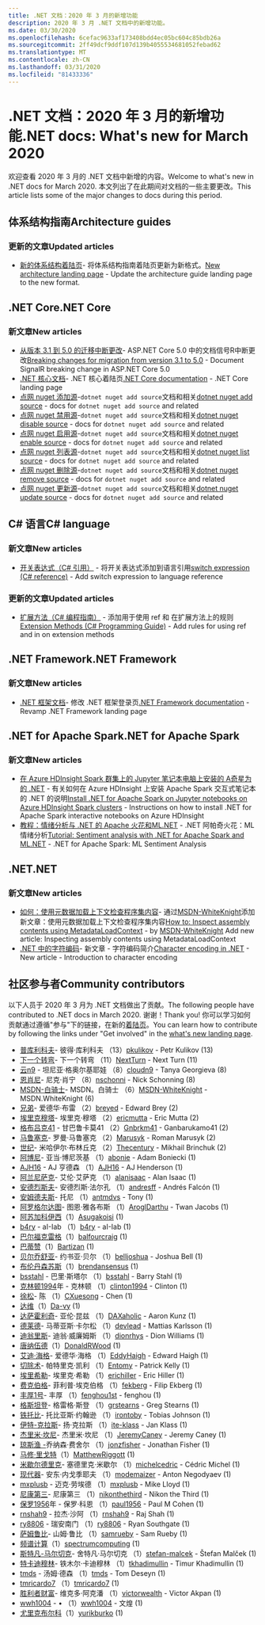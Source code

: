 ```yaml
---
title: .NET 文档：2020 年 3 月的新增功能
description: 2020 年 3 月 .NET 文档中的新增功能。
ms.date: 03/30/2020
ms.openlocfilehash: 6cefac9633af173408bdd4ec05bc604c85bdb26a
ms.sourcegitcommit: 2ff49dcf9ddf107d139b4055534681052febad62
ms.translationtype: MT
ms.contentlocale: zh-CN
ms.lasthandoff: 03/31/2020
ms.locfileid: "81433336"
---
```

# <a name="net-docs-whats-new-for-march-2020"></a><span data-ttu-id="cc516-103">.NET 文档：2020 年 3 月的新增功能</span><span class="sxs-lookup"><span data-stu-id="cc516-103">.NET docs: What's new for March 2020</span></span>

<span data-ttu-id="cc516-104">欢迎查看 2020 年 3 月的 .NET 文档中新增的内容。</span><span class="sxs-lookup"><span data-stu-id="cc516-104">Welcome to what's new in .NET docs for March 2020.</span></span> <span data-ttu-id="cc516-105">本文列出了在此期间对文档的一些主要更改。</span><span class="sxs-lookup"><span data-stu-id="cc516-105">This article lists some of the major changes to docs during this period.</span></span>

## <a name="architecture-guides"></a><span data-ttu-id="cc516-106">体系结构指南</span><span class="sxs-lookup"><span data-stu-id="cc516-106">Architecture guides</span></span>

### <a name="updated-articles"></a><span data-ttu-id="cc516-107">更新的文章</span><span class="sxs-lookup"><span data-stu-id="cc516-107">Updated articles</span></span>

- <span data-ttu-id="cc516-108">[新的体系结构着陆页](../architecture/index.yml)- 将体系结构指南着陆页更新为新格式。</span><span class="sxs-lookup"><span data-stu-id="cc516-108">[New architecture landing page](../architecture/index.yml) - Update the architecture guide landing page to the new format.</span></span>

## <a name="net-core"></a><span data-ttu-id="cc516-109">.NET Core</span><span class="sxs-lookup"><span data-stu-id="cc516-109">.NET Core</span></span>

### <a name="new-articles"></a><span data-ttu-id="cc516-110">新文章</span><span class="sxs-lookup"><span data-stu-id="cc516-110">New articles</span></span>

- <span data-ttu-id="cc516-111">[从版本 3.1 到 5.0 的迁移中断更改](../core/compatibility/3.1-5.0.md)- ASP.NET Core 5.0 中的文档信号R中断更改</span><span class="sxs-lookup"><span data-stu-id="cc516-111">[Breaking changes for migration from version 3.1 to 5.0](../core/compatibility/3.1-5.0.md) - Document SignalR breaking change in ASP.NET Core 5.0</span></span>
- <span data-ttu-id="cc516-112">[.NET 核心文档](../core/index.yml)- .NET 核心着陆页</span><span class="sxs-lookup"><span data-stu-id="cc516-112">[.NET Core documentation](../core/index.yml) - .NET Core landing page</span></span>
- <span data-ttu-id="cc516-113">[点网 nuget 添加源](../core/tools/dotnet-nuget-add-source.md)-`dotnet nuget add source`文档和相关</span><span class="sxs-lookup"><span data-stu-id="cc516-113">[dotnet nuget add source](../core/tools/dotnet-nuget-add-source.md) - docs for `dotnet nuget add source` and related</span></span>
- <span data-ttu-id="cc516-114">[点网 nuget 禁用源](../core/tools/dotnet-nuget-disable-source.md)-`dotnet nuget add source`文档和相关</span><span class="sxs-lookup"><span data-stu-id="cc516-114">[dotnet nuget disable source](../core/tools/dotnet-nuget-disable-source.md) - docs for `dotnet nuget add source` and related</span></span>
- <span data-ttu-id="cc516-115">[点网 nuget 启用源](../core/tools/dotnet-nuget-enable-source.md)-`dotnet nuget add source`文档和相关</span><span class="sxs-lookup"><span data-stu-id="cc516-115">[dotnet nuget enable source](../core/tools/dotnet-nuget-enable-source.md) - docs for `dotnet nuget add source` and related</span></span>
- <span data-ttu-id="cc516-116">[点网 nuget 列表源](../core/tools/dotnet-nuget-list-source.md)-`dotnet nuget add source`文档和相关</span><span class="sxs-lookup"><span data-stu-id="cc516-116">[dotnet nuget list source](../core/tools/dotnet-nuget-list-source.md) - docs for `dotnet nuget add source` and related</span></span>
- <span data-ttu-id="cc516-117">[点网 nuget 删除源](../core/tools/dotnet-nuget-remove-source.md)-`dotnet nuget add source`文档和相关</span><span class="sxs-lookup"><span data-stu-id="cc516-117">[dotnet nuget remove source](../core/tools/dotnet-nuget-remove-source.md) - docs for `dotnet nuget add source` and related</span></span>
- <span data-ttu-id="cc516-118">[点网 nuget 更新源](../core/tools/dotnet-nuget-update-source.md)-`dotnet nuget add source`文档和相关</span><span class="sxs-lookup"><span data-stu-id="cc516-118">[dotnet nuget update source](../core/tools/dotnet-nuget-update-source.md) - docs for `dotnet nuget add source` and related</span></span>

## <a name="c-language"></a><span data-ttu-id="cc516-119">C# 语言</span><span class="sxs-lookup"><span data-stu-id="cc516-119">C# language</span></span>

### <a name="new-articles"></a><span data-ttu-id="cc516-120">新文章</span><span class="sxs-lookup"><span data-stu-id="cc516-120">New articles</span></span>

- <span data-ttu-id="cc516-121">[开关表达式（C# 引用）](../csharp/language-reference/operators/switch-expression.md) - 将开关表达式添加到语言引用</span><span class="sxs-lookup"><span data-stu-id="cc516-121">[switch expression (C# reference)](../csharp/language-reference/operators/switch-expression.md) - Add switch expression to language reference</span></span>

### <a name="updated-articles"></a><span data-ttu-id="cc516-122">更新的文章</span><span class="sxs-lookup"><span data-stu-id="cc516-122">Updated articles</span></span>

- <span data-ttu-id="cc516-123">[扩展方法（C# 编程指南）](../csharp/programming-guide/classes-and-structs/extension-methods.md) - 添加用于使用 ref 和 在扩展方法上的规则</span><span class="sxs-lookup"><span data-stu-id="cc516-123">[Extension Methods (C# Programming Guide)](../csharp/programming-guide/classes-and-structs/extension-methods.md) - Add rules for using ref and in on extension methods</span></span>

## <a name="net-framework"></a><span data-ttu-id="cc516-124">.NET Framework</span><span class="sxs-lookup"><span data-stu-id="cc516-124">.NET Framework</span></span>

### <a name="new-articles"></a><span data-ttu-id="cc516-125">新文章</span><span class="sxs-lookup"><span data-stu-id="cc516-125">New articles</span></span>

- <span data-ttu-id="cc516-126">[.NET 框架文档](../framework/index.yml)- 修改 .NET 框架登录页</span><span class="sxs-lookup"><span data-stu-id="cc516-126">[.NET Framework documentation](../framework/index.yml) - Revamp .NET Framework landing page</span></span>

## <a name="net-for-apache-spark"></a><span data-ttu-id="cc516-127">.NET for Apache Spark</span><span class="sxs-lookup"><span data-stu-id="cc516-127">.NET for Apache Spark</span></span>

### <a name="new-articles"></a><span data-ttu-id="cc516-128">新文章</span><span class="sxs-lookup"><span data-stu-id="cc516-128">New articles</span></span>

- <span data-ttu-id="cc516-129">[在 Azure HDInsight Spark 群集上的 Jupyter 笔记本电脑上安装的 A奇星为的 .NET](../spark/how-to-guides/hdinsight-notebook-installation.md) - 有关如何在 Azure HDInsight 上安装 Apache Spark 交互式笔记本的 .NET 的说明</span><span class="sxs-lookup"><span data-stu-id="cc516-129">[Install .NET for Apache Spark on Jupyter notebooks on Azure HDInsight Spark clusters](../spark/how-to-guides/hdinsight-notebook-installation.md) - Instructions on how to install .NET for Apache Spark interactive notebooks on Azure HDInsight</span></span>
- <span data-ttu-id="cc516-130">[教程：情绪分析与 .NET 的 Apache 火花和ML.NET](../spark/tutorials/ml-sentment-analysis.md) - .NET 阿帕奇火花：ML 情绪分析</span><span class="sxs-lookup"><span data-stu-id="cc516-130">[Tutorial: Sentiment analysis with .NET for Apache Spark and ML.NET](../spark/tutorials/ml-sentment-analysis.md) - .NET for Apache Spark: ML Sentiment Analysis</span></span>

## <a name="net"></a><span data-ttu-id="cc516-131">.NET</span><span class="sxs-lookup"><span data-stu-id="cc516-131">.NET</span></span>

### <a name="new-articles"></a><span data-ttu-id="cc516-132">新文章</span><span class="sxs-lookup"><span data-stu-id="cc516-132">New articles</span></span>

- <span data-ttu-id="cc516-133">[如何：使用元数据加载上下文检查程序集内容](../standard/assembly/inspect-contents-using-metadataloadcontext.md)- 通过[MSDN-WhiteKnight](https://github.com/MSDN-WhiteKnight)添加新文章：使用元数据加载上下文检查程序集内容</span><span class="sxs-lookup"><span data-stu-id="cc516-133">[How to: Inspect assembly contents using MetadataLoadContext](../standard/assembly/inspect-contents-using-metadataloadcontext.md) - by [MSDN-WhiteKnight](https://github.com/MSDN-WhiteKnight) Add new article: Inspecting assembly contents using MetadataLoadContext</span></span>
- <span data-ttu-id="cc516-134">[.NET 中的字符编码](../standard/base-types/character-encoding-introduction.md)- 新文章 - 字符编码简介</span><span class="sxs-lookup"><span data-stu-id="cc516-134">[Character encoding in .NET](../standard/base-types/character-encoding-introduction.md) - New article - Introduction to character encoding</span></span>

## <a name="community-contributors"></a><span data-ttu-id="cc516-135">社区参与者</span><span class="sxs-lookup"><span data-stu-id="cc516-135">Community contributors</span></span>

<span data-ttu-id="cc516-136">以下人员于 2020 年 3 月为 .NET 文档做出了贡献。</span><span class="sxs-lookup"><span data-stu-id="cc516-136">The following people have contributed to .NET docs in March 2020.</span></span> <span data-ttu-id="cc516-137">谢谢！</span><span class="sxs-lookup"><span data-stu-id="cc516-137">Thank you!</span></span> <span data-ttu-id="cc516-138">你可以学习如何贡献通过遵循"参与"下的链接，在新的[着陆页](index.yml)。</span><span class="sxs-lookup"><span data-stu-id="cc516-138">You can learn how to contribute by following the links under "Get involved" in the [what's new landing page](index.yml).</span></span>

- <span data-ttu-id="cc516-139">[普库利科夫](https://github.com/pkulikov)- 彼得·库利科夫 （13）</span><span class="sxs-lookup"><span data-stu-id="cc516-139">[pkulikov](https://github.com/pkulikov) - Petr Kulikov (13)</span></span>
- <span data-ttu-id="cc516-140">[下一个转弯](https://github.com/NextTurn)- 下一个转弯 （11）</span><span class="sxs-lookup"><span data-stu-id="cc516-140">[NextTurn](https://github.com/NextTurn) - Next Turn (11)</span></span>
- <span data-ttu-id="cc516-141">[云n9](https://github.com/cloudn9) - 坦尼亚·格奥尔基耶娃 （8）</span><span class="sxs-lookup"><span data-stu-id="cc516-141">[cloudn9](https://github.com/cloudn9) - Tanya Georgieva (8)</span></span>
- <span data-ttu-id="cc516-142">[恩肖尼](https://github.com/nschonni)- 尼克·肖宁 （8）</span><span class="sxs-lookup"><span data-stu-id="cc516-142">[nschonni](https://github.com/nschonni) - Nick Schonning (8)</span></span>
- <span data-ttu-id="cc516-143">[MSDN-白骑士](https://github.com/MSDN-WhiteKnight)- MSDN。白骑士 （6）</span><span class="sxs-lookup"><span data-stu-id="cc516-143">[MSDN-WhiteKnight](https://github.com/MSDN-WhiteKnight) - MSDN.WhiteKnight (6)</span></span>
- <span data-ttu-id="cc516-144">[兄弟](https://github.com/breyed)- 爱德华·布雷 （2）</span><span class="sxs-lookup"><span data-stu-id="cc516-144">[breyed](https://github.com/breyed) - Edward Brey (2)</span></span>
- <span data-ttu-id="cc516-145">[埃里克穆塔](https://github.com/ericmutta)- 埃里克·穆塔 （2）</span><span class="sxs-lookup"><span data-stu-id="cc516-145">[ericmutta](https://github.com/ericmutta) - Eric Mutta (2)</span></span>
- <span data-ttu-id="cc516-146">[格布吕克41](https://github.com/Gnbrkm41) - 甘巴鲁卡莫41 （2）</span><span class="sxs-lookup"><span data-stu-id="cc516-146">[Gnbrkm41](https://github.com/Gnbrkm41) - Ganbarukamo41 (2)</span></span>
- <span data-ttu-id="cc516-147">[马鲁塞克](https://github.com/Marusyk)- 罗曼·马鲁塞克 （2）</span><span class="sxs-lookup"><span data-stu-id="cc516-147">[Marusyk](https://github.com/Marusyk) - Roman Marusyk (2)</span></span>
- <span data-ttu-id="cc516-148">[世纪](https://github.com/Thecentury)- 米哈伊尔·布林丘克 （2）</span><span class="sxs-lookup"><span data-stu-id="cc516-148">[Thecentury](https://github.com/Thecentury) - Mikhail Brinchuk (2)</span></span>
- <span data-ttu-id="cc516-149">[阿博尼](https://github.com/abonie)- 亚当·博尼茨基 （1）</span><span class="sxs-lookup"><span data-stu-id="cc516-149">[abonie](https://github.com/abonie) - Adam Boniecki (1)</span></span>
- <span data-ttu-id="cc516-150">[AJH16](https://github.com/AJH16) - AJ 亨德森 （1）</span><span class="sxs-lookup"><span data-stu-id="cc516-150">[AJH16](https://github.com/AJH16) - AJ Henderson (1)</span></span>
- <span data-ttu-id="cc516-151">[阿兰尼萨克](https://github.com/alanisaac)- 艾伦·艾萨克 （1）</span><span class="sxs-lookup"><span data-stu-id="cc516-151">[alanisaac](https://github.com/alanisaac) - Alan Isaac (1)</span></span>
- <span data-ttu-id="cc516-152">[安德烈斯夫](https://github.com/andresff)- 安德烈斯·法尔孔 （1）</span><span class="sxs-lookup"><span data-stu-id="cc516-152">[andresff](https://github.com/andresff) - Andrés Falcón (1)</span></span>
- <span data-ttu-id="cc516-153">[安姆德夫斯](https://github.com/antmdvs)- 托尼 （1）</span><span class="sxs-lookup"><span data-stu-id="cc516-153">[antmdvs](https://github.com/antmdvs) - Tony (1)</span></span>
- <span data-ttu-id="cc516-154">[阿罗格尔达图](https://github.com/AroglDarthu)- 图恩·雅各布斯 （1）</span><span class="sxs-lookup"><span data-stu-id="cc516-154">[AroglDarthu](https://github.com/AroglDarthu) - Twan Jacobs (1)</span></span>
- <span data-ttu-id="cc516-155">[阿苏加科伊西](https://github.com/Asugakoisi)（1）</span><span class="sxs-lookup"><span data-stu-id="cc516-155">[Asugakoisi](https://github.com/Asugakoisi) (1)</span></span>
- <span data-ttu-id="cc516-156">[b4ry](https://github.com/b4ry) - aI-Iab （1）</span><span class="sxs-lookup"><span data-stu-id="cc516-156">[b4ry](https://github.com/b4ry) - aI-Iab (1)</span></span>
- <span data-ttu-id="cc516-157">[巴尔福克雷格](https://github.com/balfourcraig)（1）</span><span class="sxs-lookup"><span data-stu-id="cc516-157">[balfourcraig](https://github.com/balfourcraig) (1)</span></span>
- <span data-ttu-id="cc516-158">[巴蒂赞](https://github.com/Bartizan)（1）</span><span class="sxs-lookup"><span data-stu-id="cc516-158">[Bartizan](https://github.com/Bartizan) (1)</span></span>
- <span data-ttu-id="cc516-159">[贝尔乔舒亚](https://github.com/belljoshua)- 约书亚·贝尔 （1）</span><span class="sxs-lookup"><span data-stu-id="cc516-159">[belljoshua](https://github.com/belljoshua) - Joshua Bell (1)</span></span>
- <span data-ttu-id="cc516-160">[布伦丹森苏斯](https://github.com/brendansensus)（1）</span><span class="sxs-lookup"><span data-stu-id="cc516-160">[brendansensus](https://github.com/brendansensus) (1)</span></span>
- <span data-ttu-id="cc516-161">[bsstahl](https://github.com/bsstahl) - 巴里·斯塔尔 （1）</span><span class="sxs-lookup"><span data-stu-id="cc516-161">[bsstahl](https://github.com/bsstahl) - Barry Stahl (1)</span></span>
- <span data-ttu-id="cc516-162">[克林顿1994](https://github.com/clinton1994)年 - 克林顿 （1）</span><span class="sxs-lookup"><span data-stu-id="cc516-162">[clinton1994](https://github.com/clinton1994) - Clinton (1)</span></span>
- <span data-ttu-id="cc516-163">[徐松](https://github.com/CXuesong)- 陈 （1）</span><span class="sxs-lookup"><span data-stu-id="cc516-163">[CXuesong](https://github.com/CXuesong) - Chen (1)</span></span>
- <span data-ttu-id="cc516-164">[达维](https://github.com/Da-vy)（1）</span><span class="sxs-lookup"><span data-stu-id="cc516-164">[Da-vy](https://github.com/Da-vy) (1)</span></span>
- <span data-ttu-id="cc516-165">[达萨霍利奇](https://github.com/DAXaholic)- 亚伦·昆兹 （1）</span><span class="sxs-lookup"><span data-stu-id="cc516-165">[DAXaholic](https://github.com/DAXaholic) - Aaron Kunz (1)</span></span>
- <span data-ttu-id="cc516-166">[德莱德](https://github.com/devlead)- 马蒂亚斯·卡尔松 （1）</span><span class="sxs-lookup"><span data-stu-id="cc516-166">[devlead](https://github.com/devlead) - Mattias Karlsson (1)</span></span>
- <span data-ttu-id="cc516-167">[迪翁里斯](https://github.com/dionrhys)- 迪翁·威廉姆斯 （1）</span><span class="sxs-lookup"><span data-stu-id="cc516-167">[dionrhys](https://github.com/dionrhys) - Dion Williams (1)</span></span>
- <span data-ttu-id="cc516-168">[唐纳伍德](https://github.com/DonaldRWood)（1）</span><span class="sxs-lookup"><span data-stu-id="cc516-168">[DonaldRWood](https://github.com/DonaldRWood) (1)</span></span>
- <span data-ttu-id="cc516-169">[艾迪·海格](https://github.com/EddyHaigh)- 爱德华·海格 （1）</span><span class="sxs-lookup"><span data-stu-id="cc516-169">[EddyHaigh](https://github.com/EddyHaigh) - Edward Haigh (1)</span></span>
- <span data-ttu-id="cc516-170">[切除术](https://github.com/Entomy)- 帕特里克·凯利 （1）</span><span class="sxs-lookup"><span data-stu-id="cc516-170">[Entomy](https://github.com/Entomy) - Patrick Kelly (1)</span></span>
- <span data-ttu-id="cc516-171">[埃里希勒](https://github.com/erichiller)- 埃里克·希勒 （1）</span><span class="sxs-lookup"><span data-stu-id="cc516-171">[erichiller](https://github.com/erichiller) - Eric Hiller (1)</span></span>
- <span data-ttu-id="cc516-172">[费克伯格](https://github.com/fekberg)- 菲利普·埃克伯格 （1）</span><span class="sxs-lookup"><span data-stu-id="cc516-172">[fekberg](https://github.com/fekberg) - Filip Ekberg (1)</span></span>
- <span data-ttu-id="cc516-173">[丰厚1号](https://github.com/fenghou1st)- 丰厚 （1）</span><span class="sxs-lookup"><span data-stu-id="cc516-173">[fenghou1st](https://github.com/fenghou1st) - fenghou (1)</span></span>
- <span data-ttu-id="cc516-174">[格斯坦登](https://github.com/grstearns)- 格雷格·斯登 （1）</span><span class="sxs-lookup"><span data-stu-id="cc516-174">[grstearns](https://github.com/grstearns) - Greg Stearns (1)</span></span>
- <span data-ttu-id="cc516-175">[铁托比](https://github.com/irontoby)- 托比亚斯·约翰逊 （1）</span><span class="sxs-lookup"><span data-stu-id="cc516-175">[irontoby](https://github.com/irontoby) - Tobias Johnson (1)</span></span>
- <span data-ttu-id="cc516-176">[伊特-克拉斯](https://github.com/ite-klass)- 扬·克拉斯 （1）</span><span class="sxs-lookup"><span data-stu-id="cc516-176">[ite-klass](https://github.com/ite-klass) - Jan Klass (1)</span></span>
- <span data-ttu-id="cc516-177">[杰里米·坎尼](https://github.com/JeremyCaney)- 杰里米·坎尼 （1）</span><span class="sxs-lookup"><span data-stu-id="cc516-177">[JeremyCaney](https://github.com/JeremyCaney) - Jeremy Caney (1)</span></span>
- <span data-ttu-id="cc516-178">[琼斯渔 -](https://github.com/jonzfisher)乔纳森·费舍尔 （1）</span><span class="sxs-lookup"><span data-stu-id="cc516-178">[jonzfisher](https://github.com/jonzfisher) - Jonathan Fisher (1)</span></span>
- <span data-ttu-id="cc516-179">[马修·里戈特](https://github.com/MatthewRiggott)（1）</span><span class="sxs-lookup"><span data-stu-id="cc516-179">[MatthewRiggott](https://github.com/MatthewRiggott) (1)</span></span>
- <span data-ttu-id="cc516-180">[米歇尔德里克](https://github.com/michelcedric)- 塞德里克·米歇尔 （1）</span><span class="sxs-lookup"><span data-stu-id="cc516-180">[michelcedric](https://github.com/michelcedric) - Cédric Michel (1)</span></span>
- <span data-ttu-id="cc516-181">[现代器](https://github.com/modemaizer)- 安东·内戈季耶夫 （1）</span><span class="sxs-lookup"><span data-stu-id="cc516-181">[modemaizer](https://github.com/modemaizer) - Anton Negodyaev (1)</span></span>
- <span data-ttu-id="cc516-182">[mxplusb](https://github.com/mxplusb) - 迈克·劳埃德 （1）</span><span class="sxs-lookup"><span data-stu-id="cc516-182">[mxplusb](https://github.com/mxplusb) - Mike Lloyd (1)</span></span>
- <span data-ttu-id="cc516-183">[尼康第三](https://github.com/nikonthethird)- 尼康第三 （1）</span><span class="sxs-lookup"><span data-stu-id="cc516-183">[nikonthethird](https://github.com/nikonthethird) - Nikon the Third (1)</span></span>
- <span data-ttu-id="cc516-184">[保罗1956](https://github.com/paul1956)年 - 保罗·科恩 （1）</span><span class="sxs-lookup"><span data-stu-id="cc516-184">[paul1956](https://github.com/paul1956) - Paul M Cohen (1)</span></span>
- <span data-ttu-id="cc516-185">[rnshah9](https://github.com/rnshah9) - 拉杰·沙阿 （1）</span><span class="sxs-lookup"><span data-stu-id="cc516-185">[rnshah9](https://github.com/rnshah9) - Raj Shah (1)</span></span>
- <span data-ttu-id="cc516-186">[ry8806](https://github.com/ry8806) - 瑞安南门 （1）</span><span class="sxs-lookup"><span data-stu-id="cc516-186">[ry8806](https://github.com/ry8806) - Ryan Southgate (1)</span></span>
- <span data-ttu-id="cc516-187">[萨姆鲁比](https://github.com/samrueby)- 山姆·鲁比 （1）</span><span class="sxs-lookup"><span data-stu-id="cc516-187">[samrueby](https://github.com/samrueby) - Sam Rueby (1)</span></span>
- <span data-ttu-id="cc516-188">[频谱计算](https://github.com/spectrumcomputing)（1）</span><span class="sxs-lookup"><span data-stu-id="cc516-188">[spectrumcomputing](https://github.com/spectrumcomputing) (1)</span></span>
- <span data-ttu-id="cc516-189">[斯特凡-马尔切克](https://github.com/stefan-malcek)- 舍特凡·马尔切克 （1）</span><span class="sxs-lookup"><span data-stu-id="cc516-189">[stefan-malcek](https://github.com/stefan-malcek) - Štefan Malček (1)</span></span>
- <span data-ttu-id="cc516-190">[特卡迪穆林](https://github.com/tkhadimullin)- 铁木尔·卡迪穆林 （1）</span><span class="sxs-lookup"><span data-stu-id="cc516-190">[tkhadimullin](https://github.com/tkhadimullin) - Timur Khadimullin (1)</span></span>
- <span data-ttu-id="cc516-191">[tmds](https://github.com/tmds) - 汤姆·德森 （1）</span><span class="sxs-lookup"><span data-stu-id="cc516-191">[tmds](https://github.com/tmds) - Tom Deseyn (1)</span></span>
- <span data-ttu-id="cc516-192">[tmricardo7](https://github.com/tmricardo7) （1）</span><span class="sxs-lookup"><span data-stu-id="cc516-192">[tmricardo7](https://github.com/tmricardo7) (1)</span></span>
- <span data-ttu-id="cc516-193">[胜利者财富](https://github.com/victorwealth)- 维克多·阿克潘 （1）</span><span class="sxs-lookup"><span data-stu-id="cc516-193">[victorwealth](https://github.com/victorwealth) - Victor Akpan (1)</span></span>
- <span data-ttu-id="cc516-194">[wwh1004](https://github.com/wwh1004) - • （1）</span><span class="sxs-lookup"><span data-stu-id="cc516-194">[wwh1004](https://github.com/wwh1004) - 文煌 (1)</span></span>
- <span data-ttu-id="cc516-195">[尤里克布尔科](https://github.com/yurikburko)（1）</span><span class="sxs-lookup"><span data-stu-id="cc516-195">[yurikburko](https://github.com/yurikburko) (1)</span></span>

